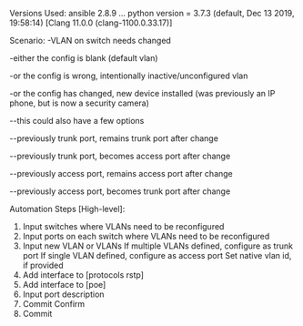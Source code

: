 Versions Used:
ansible 2.8.9
  ...
  python version = 3.7.3 (default, Dec 13 2019, 19:58:14) [Clang 11.0.0 (clang-1100.0.33.17)]

Scenario:
-VLAN on switch needs changed

-either the config is blank (default vlan)

-or the config is wrong, intentionally inactive/unconfigured vlan

-or the config has changed, new device installed (was previously an IP phone, but is now a security camera)

--this could also have a few options

--previously trunk port, remains trunk port after change

--previously trunk port, becomes access port after change

--previously access port, remains access port after change

--previously access port, becomes trunk port after change

Automation Steps [High-level]:
1) Input switches where VLANs need to be reconfigured
2) Input ports on each switch where VLANs need to be reconfigured
3) Input new VLAN or VLANs
   If multiple VLANs defined, configure as trunk port
   If single VLAN defined, configure as access port
   Set native vlan id, if provided
4) Add interface to [protocols rstp]
5) Add interface to [poe]
4) Input port description
5) Commit Confirm
6) Commit

